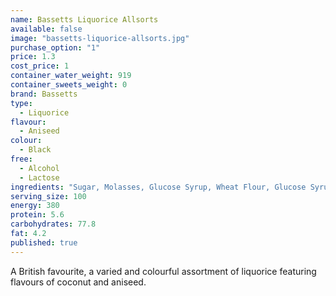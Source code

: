 ```yaml
---
name: Bassetts Liquorice Allsorts
available: false
image: "bassetts-liquorice-allsorts.jpg"
purchase_option: "1"
price: 1.3
cost_price: 1
container_water_weight: 919
container_sweets_weight: 0
brand: Bassetts
type: 
  - Liquorice
flavour: 
  - Aniseed
colour: 
  - Black
free: 
  - Alcohol
  - Lactose
ingredients: "Sugar, Molasses, Glucose Syrup, Wheat Flour, Glucose Syrup, Desiccated Coconut, Gelatine (Bovine), Starch, Caramel, Modified Starch, Fat Reduced Cocoa, Liquorice Extract, Natural Lemon Flavouring With Other Natural Flavourings, Natural (Aniseed, Orange) Flavourings, Natural Flavourings, Vegetable Oil, Vegetable Extract (Beetroot Juice) Caramel Sugar Syrup. Colours (Paprika Extract, Vegetable Carbon, Curcumin, Anthocyanins, Lutein), Glazing Agent (Caranuba Wax). Concentrated Black Currant Juice and Concentrated Vegetable Extract (Spirulina)."
serving_size: 100
energy: 380
protein: 5.6
carbohydrates: 77.8
fat: 4.2
published: true
---
```


A British favourite, a varied and colourful assortment of liquorice featuring flavours of coconut and aniseed.
